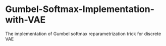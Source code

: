 # Gumbel-Softmax-Implementation-with-VAE
The implementation of Gumbel softmax reparametrization trick for discrete VAE
